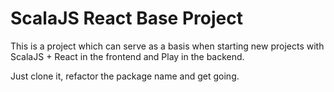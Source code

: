 # ScalaJS React Base Project

This is a project which can serve as a basis when starting new projects
with ScalaJS + React in the frontend and Play in the backend.

Just clone it, refactor the package name and get going.

